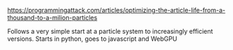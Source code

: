 https://programmingattack.com/articles/optimizing-the-article-life-from-a-thousand-to-a-milion-particles

Follows a very simple start at a particle system to increasingly efficient versions. Starts in python, goes to javascript and WebGPU